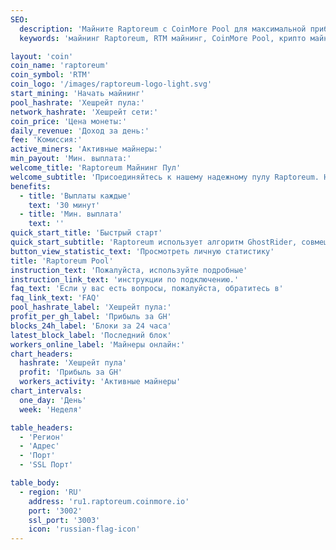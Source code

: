 ```yaml
---
SEO:
  description: 'Майните Raptoreum с CoinMore Pool для максимальной прибыли. Наш надежный пул обеспечивает стабильность и высокую доходность для майнеров RTM.'
  keywords: 'майнинг Raptoreum, RTM майнинг, CoinMore Pool, крипто майнинг, блокчейн, прибыльный майнинг, безопасный майнинг, майнинг оборудование, майнинг софт'

layout: 'coin'
coin_name: 'raptoreum'
coin_symbol: 'RTM'
coin_logo: '/images/raptoreum-logo-light.svg'
start_mining: 'Начать майнинг'
pool_hashrate: 'Хешрейт пула:'
network_hashrate: 'Хешрейт сети:'
coin_price: 'Цена монеты:'
daily_revenue: 'Доход за день:'
fee: 'Комиссия:'
active_miners: 'Активные майнеры:'
min_payout: 'Мин. выплата:'
welcome_title: 'Raptoreum Майнинг Пул'
welcome_subtitle: 'Присоединяйтесь к нашему надежному пулу Raptoreum. Низкие комиссии, стабильность и прозрачная статистика. Зарабатывайте больше с меньшими затратами.'
benefits:
  - title: 'Выплаты каждые'
    text: '30 минут'
  - title: 'Мин. выплата'
    text: ''
quick_start_title: 'Быстрый старт'
quick_start_subtitle: 'Raptoreum использует алгоритм GhostRider, совмещающий PoW и PoS для максимальной эффективности. Начните майнить с CoinMore Pool.'
button_view_statistic_text: 'Просмотреть личную статистику'
title: 'Raptoreum Pool'
instruction_text: 'Пожалуйста, используйте подробные'
instruction_link_text: 'инструкции по подключению.'
faq_text: 'Если у вас есть вопросы, пожалуйста, обратитесь в'
faq_link_text: 'FAQ'
pool_hashrate_label: 'Хешрейт пула:'
profit_per_gh_label: 'Прибыль за GH'
blocks_24h_label: 'Блоки за 24 часа'
latest_block_label: 'Последний блок'
workers_online_label: 'Майнеры онлайн:'
chart_headers:
  hashrate: 'Хешрейт пула'
  profit: 'Прибыль за GH'
  workers_activity: 'Активные майнеры'
chart_intervals:
  one_day: 'День'
  week: 'Неделя'

table_headers:
  - 'Регион'
  - 'Адрес'
  - 'Порт'
  - 'SSL Порт'

table_body:
  - region: 'RU'
    address: 'ru1.raptoreum.coinmore.io'
    port: '3002'
    ssl_port: '3003'
    icon: 'russian-flag-icon'
---
```

